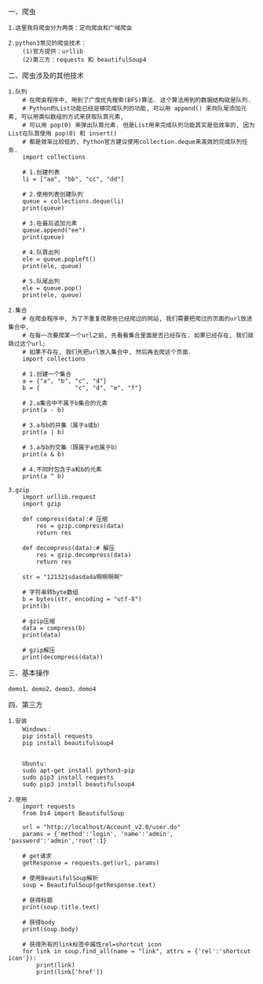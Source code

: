 一、爬虫
	
	1.这里我将爬虫分为两类：定向爬虫和广域爬虫
	
	2.python3常见的爬虫技术：
		(1)官方提供：urllib
		(2)第三方：requests 和 beautifulSoup4

二、爬虫涉及的其他技术
	
	1.队列
		# 在爬虫程序中, 用到了广度优先搜索(BFS)算法. 这个算法用到的数据结构就是队列.
		# Python的List功能已经足够完成队列的功能, 可以用 append() 来向队尾添加元素, 可以用类似数组的方式来获取队首元素, 
		# 可以用 pop(0) 来弹出队首元素. 但是List用来完成队列功能其实是低效率的, 因为List在队首使用 pop(0) 和 insert()
		# 都是效率比较低的, Python官方建议使用collection.deque来高效的完成队列任务.
		import collections
		
		# 1.创建列表
		li = ["aa", "bb", "cc", "dd"]
		
		# 2.使用列表创建队列
		queue = collections.deque(li)
		print(queue)
		
		# 3.在最后追加元素
		queue.append("ee")
		print(queue)
		
		# 4.队首出列
		ele = queue.popleft()
		print(ele, queue)
		
		# 5.队尾出列
		ele = queue.pop()
		print(ele, queue)
	
	2.集合
		# 在爬虫程序中, 为了不重复爬那些已经爬过的网站, 我们需要把爬过的页面的url放进集合中, 
		# 在每一次要爬某一个url之前, 先看看集合里面是否已经存在. 如果已经存在, 我们就跳过这个url; 
		# 如果不存在, 我们先把url放入集合中, 然后再去爬这个页面.
		import collections
		
		# 1.创建一个集合
		a = {"a", "b", "c", "d"}
		b = {          "c", "d", "e", "f"}
		
		# 2.a集合中不属于b集合的元素
		print(a - b)
		
		# 3.a与b的并集（属于a或b）
		print(a | b)
		
		# 3.a与b的交集（既属于a也属于b）
		print(a & b)
		
		# 4.不同时包含于a和b的元素
		print(a ^ b)
	
	3.gzip
		import urllib.request
		import gzip
		
		def compress(data):# 压缩
		    res = gzip.compress(data) 
		    return res 
		
		def decompress(data):# 解压
		    res = gzip.decompress(data) 
		    return res 
		
		str = "121321sdasdada啊啊啊啊"
		
		# 字符串转byte数组
		b = bytes(str, encoding = "utf-8")
		print(b)
		
		# gzip压缩
		data = compress(b)
		print(data)
		
		# gzip解压
		print(decompress(data))

三、基本操作

	demo1、demo2、demo3、demo4


四、第三方
	
	1.安装
	 	Windows：
		pip install requests
		pip install beautifulsoup4
		
		
		Ubuntu:
		sudo apt-get install python3-pip
		sudo pip3 install requests
		sudo pip3 install beautifulsoup4
	
	2.使用
		import requests
        from bs4 import BeautifulSoup
        
        url = "http://localhost/Account_v2.0/user.do"
        params = {'method':'login', 'name':'admin', 'password':'admin','root':1}
        
        # get请求
        getResponse = requests.get(url, params)
        
        # 使用BeautifulSoup解析
        soup = BeautifulSoup(getResponse.text)
        
        # 获得标题
        print(soup.title.text)
        
        # 获得body
        print(soup.body)
        
        # 获得所有的link标签中属性rel=shortcut icon
        for link in soup.find_all(name = "link", attrs = {'rel':'shortcut icon'}):
            print(link)
            print(link['href'])







